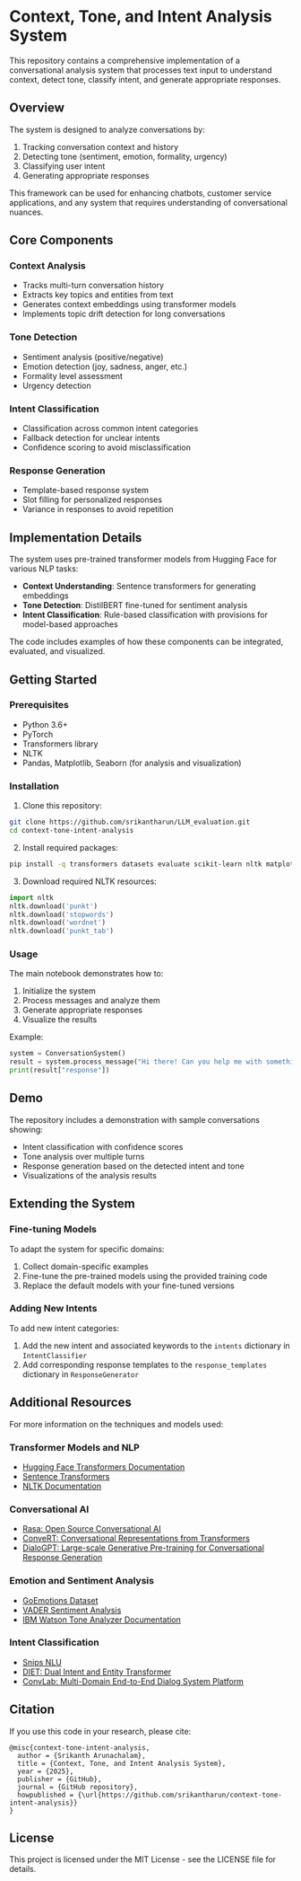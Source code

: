 # Context, Tone, and Intent Analysis System

This repository contains a comprehensive implementation of a conversational analysis system that processes text input to understand context, detect tone, classify intent, and generate appropriate responses.

## Overview

The system is designed to analyze conversations by:
1. Tracking conversation context and history
2. Detecting tone (sentiment, emotion, formality, urgency)
3. Classifying user intent
4. Generating appropriate responses

This framework can be used for enhancing chatbots, customer service applications, and any system that requires understanding of conversational nuances.

## Core Components

### Context Analysis
- Tracks multi-turn conversation history
- Extracts key topics and entities from text
- Generates context embeddings using transformer models
- Implements topic drift detection for long conversations

### Tone Detection
- Sentiment analysis (positive/negative)
- Emotion detection (joy, sadness, anger, etc.)
- Formality level assessment
- Urgency detection

### Intent Classification
- Classification across common intent categories
- Fallback detection for unclear intents
- Confidence scoring to avoid misclassification

### Response Generation
- Template-based response system
- Slot filling for personalized responses
- Variance in responses to avoid repetition

## Implementation Details

The system uses pre-trained transformer models from Hugging Face for various NLP tasks:
- **Context Understanding**: Sentence transformers for generating embeddings
- **Tone Detection**: DistilBERT fine-tuned for sentiment analysis
- **Intent Classification**: Rule-based classification with provisions for model-based approaches

The code includes examples of how these components can be integrated, evaluated, and visualized.

## Getting Started

### Prerequisites
- Python 3.6+
- PyTorch
- Transformers library
- NLTK
- Pandas, Matplotlib, Seaborn (for analysis and visualization)

### Installation

1. Clone this repository:
```bash
git clone https://github.com/srikantharun/LLM_evaluation.git
cd context-tone-intent-analysis
```

2. Install required packages:
```bash
pip install -q transformers datasets evaluate scikit-learn nltk matplotlib seaborn

```

3. Download required NLTK resources:
```python
import nltk
nltk.download('punkt')
nltk.download('stopwords')
nltk.download('wordnet')
nltk.download('punkt_tab')
```

### Usage

The main notebook demonstrates how to:
1. Initialize the system
2. Process messages and analyze them
3. Generate appropriate responses
4. Visualize the results

Example:
```python
system = ConversationSystem()
result = system.process_message("Hi there! Can you help me with something?")
print(result["response"])
```

## Demo

The repository includes a demonstration with sample conversations showing:
- Intent classification with confidence scores
- Tone analysis over multiple turns
- Response generation based on the detected intent and tone
- Visualizations of the analysis results

## Extending the System

### Fine-tuning Models
To adapt the system for specific domains:
1. Collect domain-specific examples
2. Fine-tune the pre-trained models using the provided training code
3. Replace the default models with your fine-tuned versions

### Adding New Intents
To add new intent categories:
1. Add the new intent and associated keywords to the `intents` dictionary in `IntentClassifier`
2. Add corresponding response templates to the `response_templates` dictionary in `ResponseGenerator`

## Additional Resources

For more information on the techniques and models used:

### Transformer Models and NLP
- [Hugging Face Transformers Documentation](https://huggingface.co/docs/transformers/index)
- [Sentence Transformers](https://www.sbert.net/)
- [NLTK Documentation](https://www.nltk.org/)

### Conversational AI
- [Rasa: Open Source Conversational AI](https://rasa.com/)
- [ConveRT: Conversational Representations from Transformers](https://github.com/PolyAI-LDN/polyai-models)
- [DialoGPT: Large-scale Generative Pre-training for Conversational Response Generation](https://github.com/microsoft/DialoGPT)

### Emotion and Sentiment Analysis
- [GoEmotions Dataset](https://github.com/google-research/google-research/tree/master/goemotions)
- [VADER Sentiment Analysis](https://github.com/cjhutto/vaderSentiment)
- [IBM Watson Tone Analyzer Documentation](https://cloud.ibm.com/docs/tone-analyzer)

### Intent Classification
- [Snips NLU](https://github.com/snipsco/snips-nlu)
- [DIET: Dual Intent and Entity Transformer](https://blog.rasa.com/introducing-dual-intent-and-entity-transformer-diet-state-of-the-art-performance-on-a-lightweight-architecture/)
- [ConvLab: Multi-Domain End-to-End Dialog System Platform](https://github.com/ConvLab/ConvLab)

## Citation

If you use this code in your research, please cite:

```
@misc{context-tone-intent-analysis,
  author = {Srikanth Arunachalam},
  title = {Context, Tone, and Intent Analysis System},
  year = {2025},
  publisher = {GitHub},
  journal = {GitHub repository},
  howpublished = {\url{https://github.com/srikantharun/context-tone-intent-analysis}}
}
```

## License

This project is licensed under the MIT License - see the LICENSE file for details.
